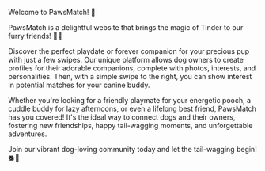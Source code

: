 
Welcome to PawsMatch! 🐾

PawsMatch is a delightful website that brings the magic of Tinder to our furry friends! 🐶💕

Discover the perfect playdate or forever companion for your precious pup with just a few swipes. Our unique platform allows dog owners to create profiles for their adorable companions, complete with photos, interests, and personalities. Then, with a simple swipe to the right, you can show interest in potential matches for your canine buddy.

Whether you're looking for a friendly playmate for your energetic pooch, a cuddle buddy for lazy afternoons, or even a lifelong best friend, PawsMatch has you covered! It's the ideal way to connect dogs and their owners, fostering new friendships, happy tail-wagging moments, and unforgettable adventures.

Join our vibrant dog-loving community today and let the tail-wagging begin! 🐕🎉
